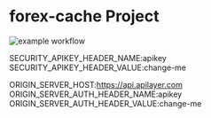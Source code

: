 # forex-cache Project
![example workflow](https://github.com/XFNeo/forex-cache/actions/workflows/mainCI.yml/badge.svg)

SECURITY_APIKEY_HEADER_NAME:apikey  
SECURITY_APIKEY_HEADER_VALUE:change-me  

ORIGIN_SERVER_HOST:https://api.apilayer.com  
ORIGIN_SERVER_AUTH_HEADER_NAME:apikey  
ORIGIN_SERVER_AUTH_HEADER_VALUE:change-me  
